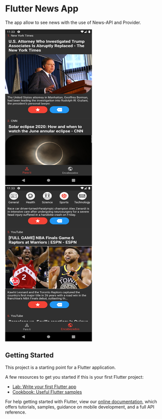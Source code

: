 # Flutter News App

The app allow to see news with the use of News-API and Provider.

<p float="left">
<img src="https://github.com/daros10/Flutter-NewsApp/blob/master/screenshots/1.png" width="280" height="500">
<img src="https://github.com/daros10/Flutter-NewsApp/blob/master/screenshots/2.png" width="280" height="500">
</p>

## Getting Started

This project is a starting point for a Flutter application.

A few resources to get you started if this is your first Flutter project:

- [Lab: Write your first Flutter app](https://flutter.dev/docs/get-started/codelab)
- [Cookbook: Useful Flutter samples](https://flutter.dev/docs/cookbook)

For help getting started with Flutter, view our
[online documentation](https://flutter.dev/docs), which offers tutorials,
samples, guidance on mobile development, and a full API reference.
